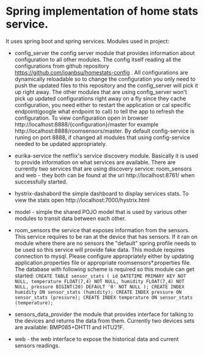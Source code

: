 # Spring implementation of home stats service.
 
 It uses spring boot and spring services. 
 Modules used in project:
 
 * config_server the config server module that provides information about configuration to all other modules.
 The config itself reading all the configurations from github repository https://github.com/ioanbsu/homestats-config . 
 All configurations are dynamically reloadable so to change the configuration you only need to push the updated files 
 to this repository and the config_server will pick it up right away. The other modules that are using config_server won't 
 pick up updated configurations right away on a fly since they cache configuration, you need either to restart the application
 or cal specific endpoint(google what endpoint to call) to tell the app to refresh the configuration. To view configuration open 
 in browser http://localhost:8888/{configuration}/master for example http://localhost:8888/roomsensors/master. By default config-service
 is runing on port 8888, if changed all modules that using config-service needed to be updated appropriately.
  
 * eurika-service the netflix's service discovery module. Basically it is used to provide information on what services are 
 available. There are currently two services that are using discovery service: room_sensors and web - they both can be found at the url
 http://localhost:8761/ when successfully started.
 
 * hystrix-dashabord the simple dashboard to display services stats. To view the stats open http://localhost:7000/hystrix.html
 
 * model - simple the shared POJO model that is used by various other modules to transit data between each other.
 
 * room_sensors the service that exposes information from the sensors. This service requires to be ran at the device that has sensors.
 If it ran on module where there are no sensors the "default" spring profile needs to be used so this service will provide fake data.
 This module requires connection to mysql. Please configure appropriately either by updating application.properties file or appropriate roomsensors*.properties file.
 The database with following scheme is required so this module can get started: 
 `CREATE TABLE sensor_stats
  (
      id DATETIME PRIMARY KEY NOT NULL,
      temperature FLOAT(7,4) NOT NULL,
      humidity FLOAT(7,4) NOT NULL,
      pressure BIGINT(20) DEFAULT '0' NOT NULL
  );
  CREATE INDEX humidity ON sensor_stats (humidity);
  CREATE INDEX pressure ON sensor_stats (pressure);
  CREATE INDEX temperature ON sensor_stats (temperature);
  `
 
 
 * sensors_data_provider the module that provides interface for talking to the devices and returns the data from them. Currently two 
 devices sets are available: BMP085+DHT11 and HTU21F. 
 
 * web - the web interface to expose the historical data and current sensors readings.
 
